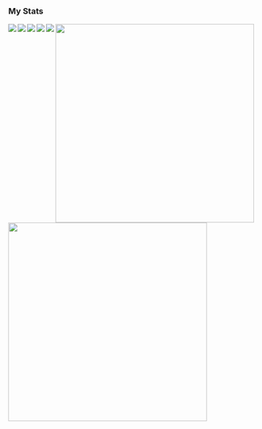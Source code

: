 ### My Stats
<img align="left" src="https://img.shields.io/badge/c%23-%23239120.svg?style=for-the-badge&logo=c-sharp&logoColor=white"/>
<img align="left" src="https://img.shields.io/badge/c++-%2300599C.svg?style=for-the-badge&logo=c%2B%2B&logoColor=white"/>
<img align="left" src="https://img.shields.io/badge/javascript-%23323330.svg?style=for-the-badge&logo=javascript&logoColor=%23F7DF1E"/>
<img align="left" src="https://img.shields.io/badge/Visual%20Studio%20Code-0078d7.svg?style=for-the-badge&logo=visual-studio-code&logoColor=white"/>
<img align="left" src="https://img.shields.io/badge/Visual%20Studio-5C2D91.svg?style=for-the-badge&logo=visual-studio&logoColor=white"/>

<img align="left" width="400" src="https://github-readme-stats.vercel.app/api/top-langs/?username=kttra&layout=compact&theme=github_dark&show_icons=true)](https://github.com/kttra"/>
<img align="left" width="400" src="https://github-readme-stats.vercel.app/api?username=kttra&hide=contribs,issues,stars,rank&show_icons=true&show_icons=true&count_private=true&theme=github_dark&include_all_commits=true&hide_rank=true"/>
